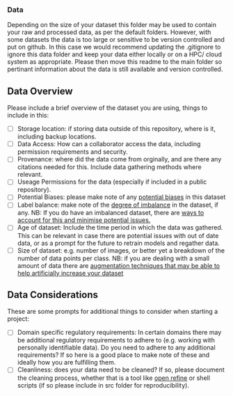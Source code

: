 ### Data 

Depending on the size of your dataset this folder may be used to contain your raw and processed data, as per the default folders. 
However, with some datasets the data is too large or sensitive to be version controlled and put on github. 
In this case we would recommend updating the .gitignore to ignore this data folder and keep your data either locally or on a HPC/ cloud system as appropriate.
Please then move this readme to the main folder so pertinant information about the data is still available and version controlled.

## Data Overview

Please include a brief overview of the dataset you are using, things to include in this:

- [ ] Storage location: if storing data outside of this repository, where is it, including backup locations.
- [ ] Data Access: How can a collaborator access the data, including permission requirements and security.
- [ ] Provenance:  where did the data come from orginally, and are there any citations needed for this. Include data gathering methods where relevant.
- [ ] Useage Permissions for the data (especially if included in a public repository).
- [ ] Potential Biases: please make note of any [potential biases](https://towardsdatascience.com/types-of-biases-in-data-cafc4f2634fb) in this dataset
- [ ] Label balance: make note of the [degree of imbalance](https://developers.google.com/machine-learning/data-prep/construct/sampling-splitting/imbalanced-data) in the dataset, if any.
      NB: If you do have an imbalanced dataset, there are [ways to account for this and minimise potential issues.](https://towardsdatascience.com/having-an-imbalanced-dataset-here-is-how-you-can-solve-it-1640568947eb)
- [ ] Age of dataset: Include the time period in which the data was gathered. This can be relevant in case there are potential issues with out of date data, or as a prompt for the future to retrain models and regather data.
- [ ] Size of dataset: e.g. number of images, or better yet a breakdown of the number of data points per class.
      NB: if you are dealing with a small amount of data there are [augmentation techniques that may be able to help artificially increase your dataset](https://research.aimultiple.com/data-augmentation-techniques/)

## Data Considerations

These are some prompts for additional things to consider when starting a project:
- [ ] Domain specific regulatory requirements: In certain domains there may be additional regulatory requirements to adhere to (e.g. working with personally identifiable data).
      Do you need to adhere to any additional requirements? If so here is a good place to make note of these and ideally how you are fulfilling them. 
- [ ] Cleanliness: does your data need to be cleaned?
      If so, please document the cleaning process, whether that is a tool like [open refine](https://openrefine.org/) or shell scripts (if so please include in src folder for reproducibility). 
